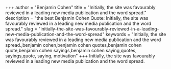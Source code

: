 +++
author = "Benjamin Cohen"
title = "Initially, the site was favourably reviewed in a leading new media publication and the word spread."
description = "the best Benjamin Cohen Quote: Initially, the site was favourably reviewed in a leading new media publication and the word spread."
slug = "initially-the-site-was-favourably-reviewed-in-a-leading-new-media-publication-and-the-word-spread"
keywords = "Initially, the site was favourably reviewed in a leading new media publication and the word spread.,benjamin cohen,benjamin cohen quotes,benjamin cohen quote,benjamin cohen sayings,benjamin cohen saying,quotes, sayings,quote, saying, motivation"
+++
Initially, the site was favourably reviewed in a leading new media publication and the word spread.

